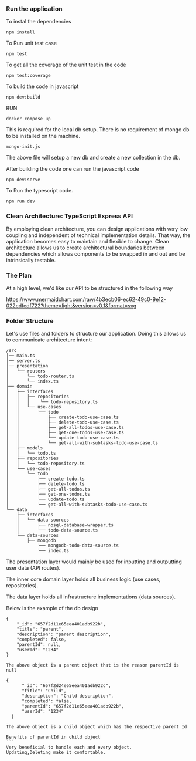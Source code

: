 ### Run the application

To instal the dependencies
```
npm install
```

To Run unit test case
```
npm test
```
To get all the coverage of the unit test in the code
```
npm test:coverage
```
To build the code in javascript
```
npm dev:build
```
RUN
```
docker compose up
```
This is required for the local db setup. There is no requirement of mongo db to be installed on the machine. 

```
mongo-init.js
```
The above file will setup a new db and create a new collection in the db.

After building the code one can run the javascript code

```
npm dev:serve
```
To Run the typescript code.
```
npm run dev
```


### Clean Architecture: TypeScript Express API
By employing clean architecture, you can design applications with very low coupling and independent of technical implementation details. That way, the application becomes easy to maintain and flexible to change. Clean architecture allows us to create architectural boundaries between dependencies which allows components to be swapped in and out and be intrinsically testable.


### The Plan
At a high level, we'd like our API to be structured in the following way

https://www.mermaidchart.com/raw/4b3ecb06-ec62-49c0-9e12-022cdfedf722?theme=light&version=v0.1&format=svg


### Folder Structure
Let's use files and folders to structure our application. Doing this allows us to communicate architecture intent:

```
/src
│── main.ts
│── server.ts
│── presentation
│   └── routers
│       └── todo-router.ts
│       └── index.ts
├── domain
│   ├── interfaces
│   │   ├── repositories
│   │   │    └── todo-repository.ts
│   │   └── use-cases
│   │       └── todo
│   │           ├── create-todo-use-case.ts
│   │           ├── delete-todo-use-case.ts
│   │           ├── get-all-todos-use-case.ts
│   │           ├── get-one-todos-use-case.ts
│   │           └── update-todo-use-case.ts
│   │           └── get-all-with-subtasks-todo-use-case.ts
│   ├── models
│   │   └── todo.ts
│   ├── repositories
│   │   └── todo-repository.ts
│   └── use-cases
│       └── todo
│           ├── create-todo.ts
│           ├── delete-todo.ts
│           ├── get-all-todos.ts
│           ├── get-one-todos.ts
│           └── update-todo.ts
│           └── get-all-with-subtasks-todo-use-case.ts
└── data
    ├── interfaces
    │   └── data-sources
    │       ├── nosql-database-wrapper.ts
    │       └── todo-data-source.ts
    └── data-sources
        ├── mongodb
            └── mongodb-todo-data-source.ts
            └── index.ts
```

The presentation layer would mainly be used for inputting and outputting user data (API routes).

The inner core domain layer holds all business logic (use cases, repositories).

The data layer holds all infrastructure implementations (data sources).

Below is the example of the db design

```
{
    "_id": "657f2d11e65eea401adb922b",
    "title": "parent",
    "description": "parent description",
    "completed": false,
    "parentId": null,
    "userId": "1234"
}
```
    The above object is a parent object that is the reason parentId is null
  ``` 
  {
        "_id": "657f2d24e65eea401adb922c",
        "title": "Child",
        "description": "Child description",
        "completed": false,
        "parentId": "657f2d11e65eea401adb922b",
        "userId": "1234"
    }

```
    The above object is a child object which has the respective parent Id

    Benefits of parentId in child object
    ```
    Very beneficial to handle each and every object.
    Updating,Deleting make it comfortable.
```
